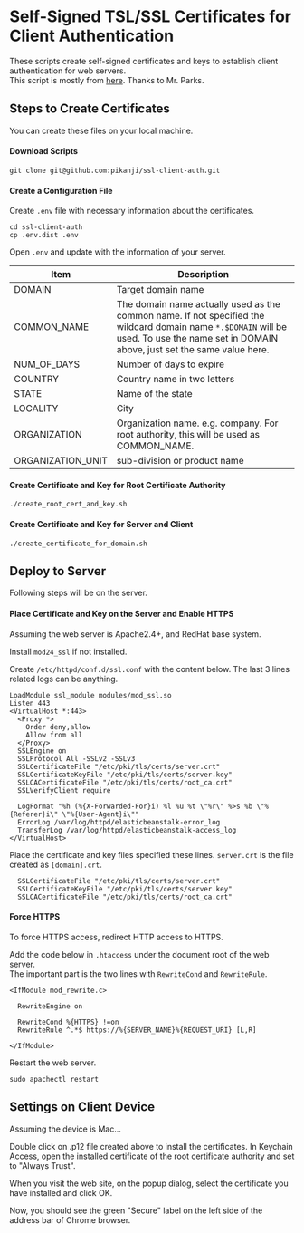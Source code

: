 # Self-Signed TSL/SSL Certificates for Client Authentication
These scripts create self-signed certificates and keys to establish client authentication for web servers.  
This script is mostly from [here](https://stackoverflow.com/a/43666288). Thanks to Mr. Parks.

## Steps to Create Certificates
You can create these files on your local machine.

#### Download Scripts
```
git clone git@github.com:pikanji/ssl-client-auth.git
```

#### Create a Configuration File
Create `.env` file with necessary information about the certificates.

```
cd ssl-client-auth
cp .env.dist .env
```

Open `.env` and update with the information of your server.

| Item | Description |
|------|-------------|
| DOMAIN | Target domain name |
| COMMON_NAME | The domain name actually used as the common name. If not specified the wildcard domain name `*.$DOMAIN` will be used. To use the name set in DOMAIN above, just set the same value here. |
| NUM_OF_DAYS | Number of days to expire |
| COUNTRY | Country name in two letters |
| STATE | Name of the state |
| LOCALITY | City |
| ORGANIZATION | Organization name. e.g. company. For root authority, this will be used as COMMON_NAME. |
| ORGANIZATION_UNIT| sub-division or product name |

#### Create Certificate and Key for Root Certificate Authority
```
./create_root_cert_and_key.sh
```

#### Create Certificate and Key for Server and Client
```
./create_certificate_for_domain.sh
```

## Deploy to Server
Following steps will be on the server.

#### Place Certificate and Key on the Server and Enable HTTPS
Assuming the web server is Apache2.4+, and RedHat base system.

Install `mod24_ssl` if not installed.

Create `/etc/httpd/conf.d/ssl.conf` with the content below. The last 3 lines related logs can be anything.

```
LoadModule ssl_module modules/mod_ssl.so
Listen 443
<VirtualHost *:443>
  <Proxy *>
    Order deny,allow
    Allow from all
  </Proxy>
  SSLEngine on
  SSLProtocol All -SSLv2 -SSLv3
  SSLCertificateFile "/etc/pki/tls/certs/server.crt"
  SSLCertificateKeyFile "/etc/pki/tls/certs/server.key"
  SSLCACertificateFile "/etc/pki/tls/certs/root_ca.crt"
  SSLVerifyClient require

  LogFormat "%h (%{X-Forwarded-For}i) %l %u %t \"%r\" %>s %b \"%{Referer}i\" \"%{User-Agent}i\""
  ErrorLog /var/log/httpd/elasticbeanstalk-error_log
  TransferLog /var/log/httpd/elasticbeanstalk-access_log
</VirtualHost>
```

Place the certificate and key files specified these lines. `server.crt` is the file created as `[domain].crt`.

```
  SSLCertificateFile "/etc/pki/tls/certs/server.crt"
  SSLCertificateKeyFile "/etc/pki/tls/certs/server.key"
  SSLCACertificateFile "/etc/pki/tls/certs/root_ca.crt"
```

#### Force HTTPS
To force HTTPS access, redirect HTTP access to HTTPS.

Add the code below in `.htaccess` under the document root of the web server.  
The important part is the two lines with `RewriteCond` and `RewriteRule`.

```
<IfModule mod_rewrite.c>

  RewriteEngine on

  RewriteCond %{HTTPS} !=on
  RewriteRule ^.*$ https://%{SERVER_NAME}%{REQUEST_URI} [L,R]

</IfModule>
```

Restart the web server.

```
sudo apachectl restart
```

## Settings on Client Device
Assuming the device is Mac...

Double click on .p12 file created above to install the certificates.
In Keychain Access, open the installed certificate of the root certificate authority and set to "Always Trust".

When you visit the web site, on the popup dialog, select the certificate you have installed and click OK.

Now, you should see the green "Secure" label on the left side of the address bar of Chrome browser.
